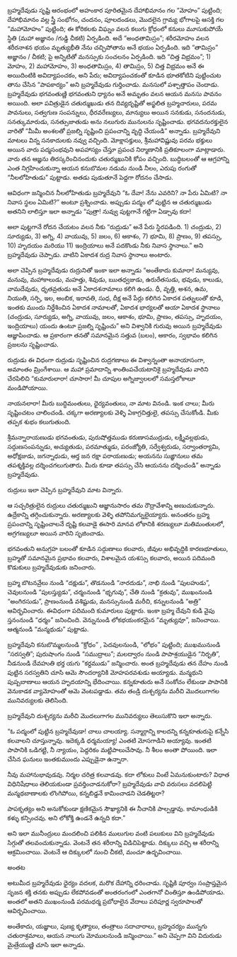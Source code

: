 ﻿బ్రహ్మదేవుడు సృష్టి ఆరంభంలో అహంకార పూరితమైన దేహాభిమానం గల “మోహం” పుట్టింది; దేహాభిమానం వల్ల స్త్రీ సంభోగం, చందనం, పూలదండలు, మొదలైన గ్రామ్య భోగాలపై ఆసక్తి గల “మహామోహం” పుట్టింది; ఈ కోరికలకు విఘ్నం వలన కలుగు క్రోధంలో కనులు మూసుకుపోయే స్థితి (మహా అజ్ఞానం /గుడ్డి చీకటి) ఏర్పడింది. అదే “అంధతామిస్రం”; శరీరమోహం వలన శరీరనాశన భయం మృత్యుభీతి నేను చచ్చిపోతాను అనే భయం ఏర్పడింది. ఇది “తామిస్రం” అజ్ఞానం / చీకటి; పై అన్నిటితో మనస్సుకు సంచలనం ఏర్పడింది. ఇది “చిత్త విభ్రమం”; 1) మోహం, 2) మహామోహం, 3) అంధతామిస్రం, 4) తామిస్రం, 5) చిత్త విభ్రమం అనే ఈ అయిదింటికి అవిద్యాపంచకం, అని పేరు; అవిద్యాపంచకంతో కూడిన భూతకోటిని పుట్టించుట తాను చేసిన “పాపకార్యం” అని బ్రహ్మదేవుడు గుర్తించాడు. మనసులో పశ్చాత్తాపం చెందాడు. బ్రహ్మదేవుడు భగవంతుణ్ణి భగవంతుని ధ్యానం అనే అమృతం వలన ఆయన మనసు పావనం అయింది. అలా పవిత్రుడైన చతుర్ముఖుడు తన దివ్యదృష్టితో అస్ఖలిత బ్రహ్మచారులు, పరమ పావనులు, సత్వగుణ సంపన్నులు, ధీరవరేణ్యులు, మాన్యులు అయిన సనకుడు, సనందనుడు, సనత్కుమారుడు, సనత్సుజాతుడు అను నలుగురు మునులను సృష్టించాడు. భగవదనురక్తులైన వారితో “మీమీ అంశలతో ప్రజల్ని సృష్టించి ప్రపంచాన్ని వృద్ధి చేయండి” అన్నాడు. బ్రహ్మదేవుని మాటలు విన్న సనకాదులకు నవ్వు వచ్చింది. మోక్షాసక్తులు, శ్రీమహావిష్ణువు పరమ భక్తులు అయిన వారు పద్మసంభవుని అపహాస్యం చేస్తూ ప్రపంచ నిర్మాణానికి ప్రతికూలంగా మాట్లాడారు. వారు తన ఆజ్ఞను తిరస్కరించినందుకు చతుర్ముఖునికి కోపం వచ్చింది. బుద్ధిబలంతో ఆ ఆగ్రహాన్ని ఎంత నిగ్రహించుకున్నా ఆయన కనుబొమల నడుమ నుండి నీలం, ఎరుపు రంగుతో “నీలలోహితుడు” పుట్టాడు. అతడు పుడుతూనే పెద్దగా రోదనం చేసాడు. 

ఆవిధంగా జన్మించిన నీలలోహితుడు బ్రహ్మదేవుని “ఓ దేవా! నేను ఎవరిని? నా పేరు ఏమిటి? నా నివాస స్థలం ఏమిటి?” అంటూ ప్రశ్నించాడు. అప్పుడు పద్మం లో పుట్టిన ఆ చతుర్ముఖుడు అతనిని లాలిస్తూ ఇలా అన్నాడు “పుత్రా! నువ్వు పుట్టగానే గట్టిగా ఏడ్చావు కదా! 

అలా పుట్టగానే రోదన చేయటం వలన నీకు “రుద్రుడు” అనే పేరు స్థిరపడింది. 1) చంద్రుడు, 2) సూర్యుడు, 3) అగ్ని, 4) వాయువు, 5) జలం, 6) ఆకాశం, 7) భూమి, 8) ప్రాణం, 9) తపస్సు, 10) హృదయం మరియు 11) ఇంద్రియాలు అనే పదకొండు నీకు నివాస స్థానాలు.” అని బ్రహ్మదేవుడు చెప్పాడు. వాటిని ఏకాదశ రుద్ర నివాస స్థానాలు అంటారు. 

అలా చెప్పిన బ్రహ్మదేవుడు రుద్రునితో ఇంకా ఇలా అన్నాడు “అంతేకాదు కుమారా! మన్యువు, మనువు, మహాకాలుడు, మహత్తు, శివుడు, ఋతధ్వజుడు, ఉరురేతసుడు, భవుడు, కాలుడు, వామదేవుడు, ధృతవ్రతుడు అనే ఏకాదశనామాలు కలిగి ఉండు. ధీ, వృత్తి, అశన, ఉమ, నియుతి, సర్పి, ఇల, అంబిక, ఇరావతి, సుధ, దీక్ష అనే పేర్లు కలిగిన ఏకాదశ పత్నులుతో కూడి, ఇంతకు ముందు నిర్దేశించిన ఏకాదశ నామాలతో, ఏకాదశ భార్యలతో ఆయా ఏకాదశ స్థానాలు (చంద్రుడు, సూర్యుడు, అగ్ని, వాయువు, జలం, ఆకాశం, భూమి, ప్రాణం, తపస్సు, హృదయం, ఇంద్రియాలు) యందు ఉంటూ ప్రజల్ని సృష్టించు” అని విశ్వానికి గురువు అయిన బ్రహ్మదేవుడు ఆజ్ఞాపించాడు. ఆ ప్రకారంగా తనతో సమానమైన సత్తువ (బలం), ఆకారం, స్వభావం కలిగిన ప్రజలను సృష్టించాడు. 

రుద్రుడు ఈ విధంగా రుద్రుడు సృష్టించిన రుద్రగణాలు ఈ విశ్వాన్నంతా అనాయాసంగా, అమాంతం మ్రింగేశాయి. ఆ మహా ప్రమాదాన్ని శాంతింపచేయటానికై బ్రహ్మదేవుడు వారిని చేరపిలిచి “కుమారులారా! చూసారా! మీ చూపుల అగ్నిజ్వాలలలో సమస్తలోకాలూ మండిపోయాయి. 

నాయనలారా! మీరు బుద్ధిమంతులు, ధైర్యవంతులు, నా మాట వినండి. ఇంక చాలు; మీరు సృష్టించటం చాలించండి. చక్కగా అరణ్యాలకు వెళ్ళి ఏకాగ్రచిత్తులై, తపస్సు చేసుకోండి. మీకు తప్పక శుభం కలుగుతుంది. 

శ్రీమన్నారాయణుడు భగవంతుడు, పురుషోత్తముడు కరుణాసముద్రుడు, లక్ష్మీవల్లభుడు, సద్గుణసంపన్నుడు, అచ్యుతుడు, పరమాత్ముడు, పరంజ్యోతి, సర్వేశ్వరుడు, సర్వాంతర్యామి, అధోక్షజుడు, జగన్నాధుడు, ఆర్త జన రక్షా పరాయణుడు; అయనను సుఙ్ఞానులు తమ తపశ్శక్తివల్ల దర్శించగలుగుతారు. మీరు కూడా తపస్సు చేసి ఆయనను దర్శించండి” అన్నాడు బ్రహ్మదేవుడు. 

రుద్రులు ఇలా చెప్పిన బ్రహ్మదేవుని మాట విన్నారు. 

ఆ సచ్చరిత్రులైన రుద్రులు చతుర్ముఖుని ఆజ్ఞానుసారం తమ రౌద్రావేశాన్ని అణుచుకున్నారు. ఉద్రేకాన్ని తగ్గించుకున్నారు. అరణ్యాలకు వెళ్ళి తపోనిమగ్నులైయ్యారు. అనంతరం బ్రహ్మ ప్రపంచాన్ని సృష్టించాలనే దృష్టి కలవాడై ఈసారి మానవ లోకానికి శరణ్యులూ మతిమంతులలో, అగ్రగణ్యులూ అయిన వారిని సృజించాడు. 

భగవంతుని అనుగ్రహ బలంతో కూడిన సద్గుణాలు కలవారు, జీవుల అభివృద్ధికి కారణభూతులు, బ్రహ్మతో సమానమైన ప్రభావం కలవారు, విశాలమైన యశస్సు కలవారు, అయిన పదిమంది కొడుకులు బ్రహ్మదేవుడుకు జనించారు. 

బ్రహ్మ బొటనవ్రేలు నుండి “దక్షుడు”, తొడనుండి “నారదుడు”, నాభి నుండి “పులహుడు”, చెవులనుండి “పులస్త్యుడు”, చర్మంనుండి “భృగువు”, చేతి నుండి “క్రతువు”, ముఖంనుండి “అంగిరసుడు”, ప్రాణంనుండి వశిష్టుడు, మనస్సునుండి మరీచి, కన్నులనుండి “అత్రి” ఆవిర్భవించారు. ఈవిధంగా పదిమంది కుమారులు పుట్టారు. ఇంకా బ్రహ్మ దేవుని కుడి వైపు స్తనంనుండి “ధర్మం” జనించింది. వెన్నునుండి లోకభయంకరమైన “మృత్యువూ”, జనించాయి. ఆత్మనుండి “మన్మథుడు” పుట్టాడు. 

బ్రహ్మదేవుని కనుబొమ్మలనుండి “క్రోధం” , పెదవులనుండి, “లోభం” పుట్టింది; ముఖమునుండి “సరస్వతి”; పురుషాంగం నుండి “సముద్రాలు”; మలద్వారం నుండి పాపాశ్రయుడైన “నిరృతి”, నీడనుండి దేవహుతి భర్త యగు “కర్దముడు” జన్మించారు. అంత బ్రహ్మదేవుడు తన దేహం నుండి పుట్టిన సరస్వతిని చూసి ఆమె సౌందర్యానికి మోహపరవశుడు అయ్యాడు. మన్మథుని పుష్పబాణాలు ఆయన హృదయాన్ని భేదించాయి. కన్నకూతురు అనే సంకోచం లేకుండా పాపానికి వెనుకాడక వ్యామోహంతో ఆమె వెంటపడ్డాడు. తమ తండ్రి దుశ్చర్యను మరీచి మొదలుగాగల మునివర్యులకు తెలిసింది. 

బ్రహ్మదేవుని దుశ్చర్యను మరీచి మొదలుగాగల మునివర్యులు తెలుసుకొని ఇలా అన్నారు. 

“ఓ పద్మంలో పుట్టిన బ్రహ్మదేవుడా! చాలు చాలయ్యా. సన్మార్గాన్ని కాలదన్ని కన్నకూతురుపై కన్నేసి కలవాలని చూస్తున్నావు. ఇదెక్కడి ధర్మమయ్యా! ఎంతటి మోసగాడిని అయ్యావు. ఇంతటి పాపానికి ఒడిగట్టి, నీ న్యాయం, పెద్దరికం మట్టిపాలుచేసావు. నీ శీలం అంతా పోయింది. ఇలా చేసిన ఘనులు ఇంతకుముందు ఎప్పుడైనా ఉన్నారా. 

నీవు మహానుభావుడవు. నిర్మల చరిత్ర కలవాడవు. కదా లోకులు వింటే ఏమనుకుంటారు? విధాత విధినిషేధాలు తెలియకుండా ప్రవర్తించాడనుకోరా? బ్రహ్మదేవుడు వావి వరుసలు వదలిపెట్టి మన్మథబాణాలకు లొంగిపోయి, కన్నబిడ్డనే కామించాడని చెడతిట్టరా? 

పాపకృత్యం అని అనుకోకుండా క్షణికమైన సౌఖ్యానికి ఈ నీచానికి పాల్పడ్డావు. కామాంధుడికి కళ్ళు కన్పించవు. అని లోకోక్తి ఉండనే ఉన్నది కదా.” 

అని ఇలా మునీంద్రులు మందలించి పలికిన ములుగుల వంటి పలుకులు విని బ్రహ్మదేవుడు సిగ్గుతో తలవంచుకున్నాడు. వెంటనే తన శరీరాన్ని విడిచిపెట్టాడు. దిక్కులు వచ్చి ఆ శరీరాన్ని ఆక్రమించాయి. వెంటనే ఆ దిక్కులలో నుంచి చీకటి, మంచూ ఉద్భవించాయి. 

అంతట 

అటుమీద బ్రహ్మదేవుడు ధైర్యం వదలక, మరొక దేహాన్ని ధరించాడు. సృష్టికి పూర్వం సంప్రాప్తమైన సృజన శక్తి తనకు అప్పుడు లేకపోవడంతో అంతరంగంలో ఎంతగానో చింతిస్తూ ఉండిపోయాడు. అంతలో అతని ముఖంనుండి పరమధర్మ ప్రబోధాలైన వేదాలు పరిపూర్ణ స్వరూపాలతో ఆవిర్భవించాయి. 

అంతేకాదు, యజ్ఞాలు, పుణ్య కృత్యాలు, తంత్రాలు సదాచారాలు, బ్రహ్మచర్యం మున్నగు చతురాశ్రమాలు, ఆయన నాలుగు మోములనుండి జన్మించాయి.” అని చెప్పగా విని విదురుడు మైత్రేయుణ్ణి చూసి ఇలా అన్నాడు. 


